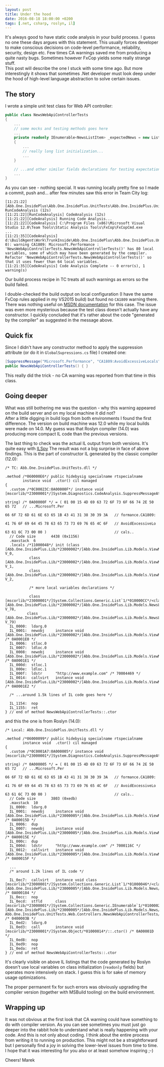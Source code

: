 ```yaml
---
layout: post
title: Under the hood
date: 2016-08-18 18:00:00 +0200
tags: [.net, csharp, roslyn, il]
---
```


It's always good to have static code analysis in your build process. I guess no one these days argues with this statement. This usually forces developer to make conscious decisions on code-level performance, reliability, security, design etc. Few times CA warnings saved me from producing a quite nasty bugs. Sometimes however FxCop yields some really strange stuff.  
This post will describe the one I stuck with some time ago. But more interestingly it shows that sometimes .Net developer must look deep under the hood of high-level language abstraction to solve certain issues.<!-- more -->

## The story

I wrote a simple unit test class for Web API controller:

```csharp
public class NewsWebApiControllerTests
{
    ...
    // some mocks and testing methods goes here
    ...
    private readonly IEnumerable<NewsListItem> _expectedNews = new List<NewsListItem> 
    {
        ...
        // really long list initialization...
        ...
    }

    // ...and other similar fields declarations for testing expectations
    ...
}
```

As you can see - nothing special. It was running locally pretty fine so I made a commit, push and... after few minutes saw this error in Team City log:

```
[11:21:22][Abb.One.InsidePlus\Abb.One.InsidePlus.UnitTests\Abb.One.InsidePlus.UnitTests.csproj] RunCodeAnalysis (12s)
[11:21:22][RunCodeAnalysis] CodeAnalysis (12s)
[11:21:22][CodeAnalysis] Running Code Analysis...
[11:21:22][CodeAnalysis] C:\Program Files (x86)\Microsoft Visual Studio 12.0\Team Tools\Static Analysis Tools\FxCop\FxCopCmd.exe
...
[11:21:35][CodeAnalysis] d:\BuildAgent\Work\TrunkInside\Abb.One.InsidePlus\Abb.One.InsidePlus.UnitTests\Web\Controllers\NewsWebApiControllerTests.cs(147, 0): warning CA1809: Microsoft.Performance : 'NewsWebApiControllerTests.NewsWebApiControllerTests()' has 80 local variables, some of which may have been generated by the compiler. Refactor 'NewsWebApiControllerTests.NewsWebApiControllerTests()' so that it uses fewer than 64 local variables.
[11:21:35][CodeAnalysis] Code Analysis Complete -- 0 error(s), 1 warning(s)
```

Our build process recipe in TC treats all such warnings as errors so the build failed. 

I double-checked the build output on local configuration (I have the same FxCop rules applied in my VS2015 build) but found no `CA1809` warning there. There was nothing useful on [MSDN documentation](https://msdn.microsoft.com/en-us/library/ms182263.aspx) for this case. The issue was even more mysterious because the test class doesn't actually have any constructor. I quickly concluded that it's rather about the code "generated by the compiler" as suggested in the message above. 

## Quick fix

Since I didn't have any constructor method to apply the suppression attribute (or do it in `GlobalSupressions.cs` file) I created one:

```csharp
[SuppressMessage("Microsoft.Performance", "CA1809:AvoidExcessiveLocals")]
public NewsWebApiControllerTests() { }
```

This really did the trick - no CA warning was reported from that time in this class.

## Going deeper

What was still bothering me was the question - why this warning appeared on the build server and on my local machine it did not?  
After a little digging in build logs from both environments I found the first difference. The version on build machine was 12.0 while my local builds were made on 14.0. My guess was that Roslyn compiler (14.0) was producing more compact IL code than the previous versions.

The last thing to check was the actual IL output from both versions. It's quite easy with [ILSpy](http://ilspy.net/) The result was not a big surprise in face of above findings. This is the part of constructor IL generated by the classic compiler (12.0):

```
/* TC: Abb.One.InsidePlus.UnitTests.dll */

.method /*060000E6*/ public hidebysig specialname rtspecialname 
        instance void  .ctor() cil managed
{
  .custom /*0C00023C:0A00000F*/ instance void [mscorlib/*23000001*/]System.Diagnostics.CodeAnalysis.SuppressMessageAttribute/*0100009C*/::.ctor(string,
                                                                                                                                                string) /* 0A00000F */ = ( 01 00 15 4D 69 63 72 6F 73 6F 66 74 2E 50 65 72   // ...Microsoft.Per
                                                                                                                                                                           66 6F 72 6D 61 6E 63 65 1B 43 41 31 38 30 39 3A   // formance.CA1809:
                                                                                                                                                                           41 76 6F 69 64 45 78 63 65 73 73 69 76 65 4C 6F   // AvoidExcessiveLo
                                                                                                                                                                           63 61 6C 73 00 00 )                               // cals..
  // Code size       4438 (0x1156)
  .maxstack  6
  .locals /*11000048*/ init (class [Abb.One.InsidePlus.Lib/*23000002*/]Abb.One.InsidePlus.Lib.Models.ViewModels.NewsListItem/*0100003F*/ V_0,
           class [Abb.One.InsidePlus.Lib/*23000002*/]Abb.One.InsidePlus.Lib.Models.ViewModels.NewsListItemLink/*01000129*/ V_1,
           class [Abb.One.InsidePlus.Lib/*23000002*/]Abb.One.InsidePlus.Lib.Models.ViewModels.NewsListItemLink/*01000129*/ V_2,
           
		   /* more local variables declarations */
           
		   class [mscorlib/*23000001*/]System.Collections.Generic.List`1/*010000CC*/<class [Abb.One.InsidePlus.Lib/*23000002*/]Abb.One.InsidePlus.Lib.Models.NewsLink/*0100012B*/> V_78,
          class [Abb.One.InsidePlus.Lib/*23000002*/]Abb.One.InsidePlus.Lib.Models.NewsLink/*0100012B*/ V_79)
  IL_0000:  ldarg.0
  IL_0001:  newobj     instance void [Abb.One.InsidePlus.Lib/*23000002*/]Abb.One.InsidePlus.Lib.Models.ViewModels.NewsListItem/*0100003F*/::.ctor() /* 0A0001E0 */
  IL_0006:  stloc.0
  IL_0007:  ldloc.0
  IL_0008:  newobj     instance void [Abb.One.InsidePlus.Lib/*23000002*/]Abb.One.InsidePlus.Lib.Models.ViewModels.NewsListItemLink/*01000129*/::.ctor() /* 0A0001E1 */
  IL_000d:  stloc.1
  IL_000e:  ldloc.1
  IL_000f:  ldstr      "http://www.example.com" /* 70004469 */
  IL_0014:  callvirt   instance void [Abb.One.InsidePlus.Lib/*23000002*/]Abb.One.InsidePlus.Lib.Models.ViewModels.NewsListItemLink/*01000129*/::set_Url(string) /* 0A0001E2 */
  
  /* ...around 1.5k lines of IL code goes here */
  
  IL_1154:  nop
  IL_1155:  ret
} // end of method NewsWebApiControllerTests::.ctor
```

and this the one is from Roslyn (14.0):

```
/* Local: Abb.One.InsidePlus.UnitTests.dll */

.method /*06000099*/ public hidebysig specialname rtspecialname 
        instance void  .ctor() cil managed
{
  .custom /*0C0001A7:0A000005*/ instance void [mscorlib/*23000001*/]System.Diagnostics.CodeAnalysis.SuppressMessageAttribute/*01000006*/::.ctor(string,
                                                                                                                                                string) /* 0A000005 */ = ( 01 00 15 4D 69 63 72 6F 73 6F 66 74 2E 50 65 72   // ...Microsoft.Per
                                                                                                                                                                           66 6F 72 6D 61 6E 63 65 1B 43 41 31 38 30 39 3A   // formance.CA1809:
                                                                                                                                                                           41 76 6F 69 64 45 78 63 65 73 73 69 76 65 4C 6F   // AvoidExcessiveLo
                                                                                                                                                                           63 61 6C 73 00 00 )                               // cals..
  // Code size       3803 (0xedb)
  .maxstack  10
  IL_0000:  ldarg.0
  IL_0001:  newobj     instance void [Abb.One.InsidePlus.Lib/*23000005*/]Abb.One.InsidePlus.Lib.Models.ViewModels.NewsListItem/*01000074*/::.ctor() /* 0A00015D */
  IL_0006:  dup
  IL_0007:  newobj     instance void [Abb.One.InsidePlus.Lib/*23000005*/]Abb.One.InsidePlus.Lib.Models.ViewModels.NewsListItemLink/*01000128*/::.ctor() /* 0A00015E */
  IL_000c:  dup
  IL_000d:  ldstr      "http://www.example.com" /* 7000116C */
  IL_0012:  callvirt   instance void [Abb.One.InsidePlus.Lib/*23000005*/]Abb.One.InsidePlus.Lib.Models.ViewModels.NewsListItemLink/*01000128*/::set_Url(string) /* 0A00015F */
  
  ...
  /* around 1.2k lines of IL code */
  
  IL_0ec7:  callvirt   instance void class [mscorlib/*23000001*/]System.Collections.Generic.List`1/*01000046*/<class [Abb.One.InsidePlus.Lib/*23000005*/]Abb.One.InsidePlus.Lib.Models.News/*01000075*/>/*1B000059*/::Add(!0) /* 0A000184 */
  IL_0ecc:  nop
  IL_0ecd:  stfld      class [mscorlib/*23000001*/]System.Collections.Generic.IEnumerable`1/*0100002E*/<class [Abb.One.InsidePlus.Lib/*23000005*/]Abb.One.InsidePlus.Lib.Models.News/*01000075*/> Abb.One.InsidePlus.UnitTests.Web.Controllers.NewsWebApiControllerTests/*02000015*/::_NewsForGermany /* 0400003B */
  IL_0ed2:  ldarg.0
  IL_0ed3:  call       instance void [mscorlib/*23000001*/]System.Object/*01000014*/::.ctor() /* 0A00001D */
  IL_0ed8:  nop
  IL_0ed9:  nop
  IL_0eda:  ret
} // end of method NewsWebApiControllerTests::.ctor
```

It's clearly visible on above IL listings that the code generated by Roslyn doesn't use local variables on class initialization (`readonly` fields) but operates more intensively on stack. I guess this is for sake of memory usage optimizations.

The proper permanent fix for such errors was obviously upgrading the compiler version (together with MSBuild tooling) on the build environment.

## Wrapping up

It was not obvious at the first look that CA warning could have something to do with compiler version. As you can see sometimes you must just go deeper into the rabbit hole to understand what is really happening with your code. And this is not only about coding. I think about the entire process from writing it to running on production. This might not be a straightforward but I personally find a joy in solving the lower-level issues from time to time. I hope that it was interesting for you also or at least somehow inspiring ;-)

Cheers! 
Marek